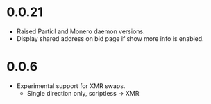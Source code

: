 0.0.21
==============
- Raised Particl and Monero daemon versions.
- Display shared address on bid page if show more info is enabled.


0.0.6
==============
- Experimental support for XMR swaps.
  - Single direction only, scriptless -> XMR
